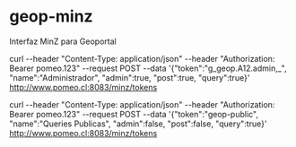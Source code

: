# geop-minz
Interfaz MinZ para Geoportal

curl --header "Content-Type: application/json" --header "Authorization: Bearer pomeo.123" --request POST --data '{"token":"g_geop.A12.admin,_", "name":"Administrador", "admin":true, "post":true, "query":true}' http://www.pomeo.cl:8083/minz/tokens

curl --header "Content-Type: application/json" --header "Authorization: Bearer pomeo.123" --request POST --data '{"token":"geop-public", "name":"Queries Publicas", "admin":false, "post":false, "query":true}' http://www.pomeo.cl:8083/minz/tokens